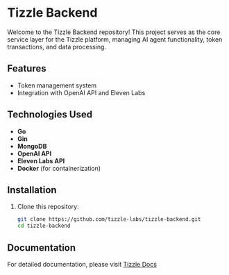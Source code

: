 # Tizzle Backend

Welcome to the Tizzle Backend repository! This project serves as the core service layer for the Tizzle platform, managing AI agent functionality, token transactions, and data processing.

## Features

- Token management system
- Integration with OpenAI API and Eleven Labs

## Technologies Used

- **Go**
- **Gin**
- **MongoDB**
- **OpenAI API**
- **Eleven Labs API**
- **Docker** (for containerization)

## Installation

1. Clone this repository:
   ```bash
   git clone https://github.com/tizzle-labs/tizzle-backend.git
   cd tizzle-backend
   ```

## Documentation

For detailed documentation, please visit [Tizzle Docs](https://tizzle-labs.gitbook.io/docs)
